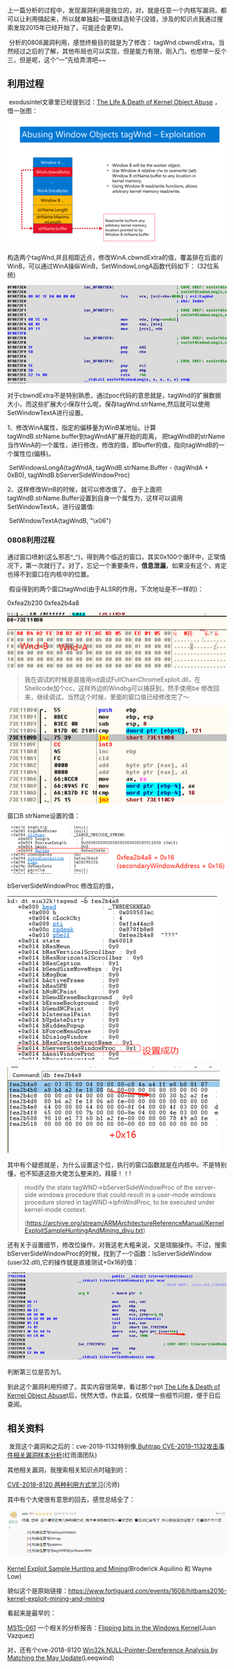 ​     上一篇分析的过程中，发现漏洞利用是独立的，对，就是任意一个内核写漏洞，都可以让利用搞起来，所以就单独起一篇继续造轮子(没错，涉及的知识点我通过搜索发现2015年已经开始了，可能还会更早)。

​     分析的0808漏洞利用，感觉终极目的就是为了修改： tagWnd.cbwndExtra。当然经过之后的了解，其他布局也可以实现，但是能力有限，刚入门，也想举一反个三，但是呢，这个“一”先给弄清吧~~

## 利用过程

​    exodusintel文章里已经提到过：[The Life & Death of Kernel Object Abuse](https://doc.dustri.org/mitigations/The%20Life%20&%20Death%20of%20Kernel%20Object%20Abuse%20by%20Type%20Isolation%20-%20Saif%20ElSherei%20(0x5A1F)%20&%20Ian%20Kronquist%20-%20OPCDE%202018.pdf) ， 借一张图：

![object](/images/pic/利用图片0808/object.png)

构造两个tagWnd,并且相距近点，修改WinA.cbwndExtra的值，覆盖排在后面的WinB，可以通过WinA操纵WinB，SetWindowLongA函数代码如下：                                          (32位系统)

![setwindowslog](/images/pic/利用图片0808/setwindowslog.png)

对于cbwndExtra不是特别熟悉，通过poc代码的意思就是，tagWnd的扩展数据大小，而这些扩展大小保存什么呢，保存tagWnd.strName,然后就可以使用SetWindowTextA进行设置。

1、修改WinA属性，指定的偏移量为WinB某地址。计算tagWndB.strName.buffer到tagWndA扩展开始的距离，    		 把tagWndB的strName当作WinA的一个属性，进行修改，修改的值，即buffer的值，指向tagWndB的一个属性位(偏移)。

​       SetWindowsLongA(tagWndA,  tagWndB.strName.Buffer - (tagWndA + 0xB0), tagWndB.bServerSideWindowProc) 

2、这样修改WinB的时候，就可以修改值了。 由于上面把tagWndB.strName.Buffer设置到自身一个属性为，这样可以调用SetWindowTextA，进行设置值:

​     SetWindowTextA(tagWndB,  "\x06")



### 0808利用过程

​    通过窗口喷射(这么邪恶^_^)，得到两个临近的窗口，其实0x100个循环中，正常情况下，第一次就行了。对了，忘记一个重要条件，**信息泄漏**，如果没有这个，肯定也得不到窗口在内核中的位置。

​    假设得到的两个窗口tagWnd(由于ALSR的作用，下次地址是不一样的)：

0xfea2b230
0xfea2b4a8                  

![1](/images\pic\利用图片0808\1.png)

> 我在调试的时候是直接用od调试FullChainChromeExploit.dll，在Shellcode加个cc，这样外边的Windbg可以捕获到，然手使用be 修改回来，继续调试，当然这个时候，里面的窗口值已经修改完了～

![2](/images\pic\利用图片0808\2.png)

窗口B strName设置的值：

![5](/images\pic\利用图片0808\5.png)

bServerSideWindowProc 修改后的值，

![4](/images\pic\利用图片0808\4.png)

![6](/images\pic\利用图片0808\6.png)

​    其中有个疑惑就是，为什么设置这个位，执行的窗口函数就是在内核中。不是特别懂，也不知道这些大佬怎么整来的，拜膜！！!

> modify the state tagWND->bServerSideWindowProc of the server-side windows procedure that 
> could result in a user-mode windows procedure stored in tagWND->lpfnWndProc, to be 
> executed under kernel-mode context. 
>
> (<https://archive.org/stream/ARMArchitectureReferenceManual/KernelExploitSampleHuntingAndMining_djvu.txt>)

还有关于设置细节，修改位操作，对我这老大粗来说，又是烧脑操作。不过，搜索bServerSideWindowProc的时候，找到了一个函数：IsServerSideWindow (user32.dll),它的操作就是直接测试+0x16的值：

![IsServerSideWindow](/images\pic\利用图片0808\IsServerSideWindow.png)

判断第三位是否为1。



到此这个漏洞利用捋顺了。其实内容很简单，看过那个ppt [The Life & Death of Kernel Object Abuse](https://doc.dustri.org/mitigations/The%20Life%20&%20Death%20of%20Kernel%20Object%20Abuse%20by%20Type%20Isolation%20-%20Saif%20ElSherei%20(0x5A1F)%20&%20Ian%20Kronquist%20-%20OPCDE%202018.pdf)t后，恍然大悟，作此篇，仅梳理一些细节问题，便于日后查阅。



## 相关资料

​    发现这个漏洞和之后的：cve-2019-1132特别像,[Buhtrap CVE-2019-1132攻击事件相关漏洞样本分析](<https://ti.qianxin.com/blog/articles/buhtrap-cve-2019-1132-attack-event-related-vulnerability-sample-analysis/>)(红雨滴团队)

其他相关漏洞，我搜索相关知识点时碰到的：

[CVE-2018-8120 两种利用方式学习](https://bbs.pediy.com/thread-230051.htm)(污师)

其中有个大佬很有意思的回去，感觉总结全了：

![11_huifu](/images\pic\利用图片0808\11_huifu.png)

[Kernel Exploit Sample Hunting and Mining](https://d3gpjj9d20n0p3.cloudfront.net/fortiguard/research/Kernel%20Exploit%20Hunting%20and%20Mitigation-WP.pdf)(Broderick Aquilino 和  Wayne Low)

貌似这个是原始链接：<https://www.fortiguard.com/events/1608/hitbams2016-kernel-exploit-mining-and-mining>

看起来是最早的：

 [MS15-061](https://github.com/SecWiki/windows-kernel-exploits/tree/master/MS15-061)    一个相关的分析报告：[Flipping bits in the Windows Kernel](https://blog.rapid7.com/2015/09/30/flipping-bits/)(Juan Vazquez)

对，还有个cve-2018-8120 [Win32k NULL-Pointer-Dereference Analysis by Matching the May Update](https://xiaodaozhi.com/exploit/156.html)(Leeqwind)



